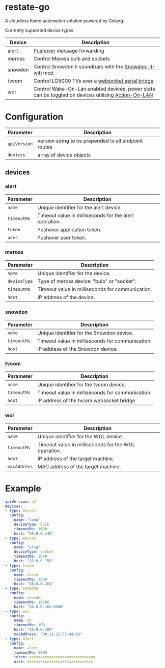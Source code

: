 # restate-go
A cloudless home automation solution powered by Golang.

Currently supported device types:

|Device|Description|
|---|---|
|alert| [Pushover](https://pushover.net/api#messages) message forwarding|
|meross|Control Meross bulb and sockets|
|snowdon| Control Snowdon II soundbars with the [Snowdon-II-wifi](https://github.com/kennedn/Snowdon-II-Wifi) mod|
|tvcom|Control LG5000 TVs over a [websocket serial bridge](https://github.com/kennedn/pico-ws-uart/)|
|wol|Control Wake-On-Lan enabled devices, power state can be toggled on devices utilising [Action-On-LAN](https://github.com/kennedn/Action-On-LAN)|

# Configuration

| Parameter     | Description                                      |
| ------------- | ------------------------------------------------ |
| `apiVersion`  | version string to be prepended to all endpoint routes |
| `devices`     | array of device objects |

## devices

### alert

| Parameter     | Description                                      |
| ------------- | ------------------------------------------------ |
| `name`        | Unique identifier for the alert device.         |
| `timeoutMs`   | Timeout value in milliseconds for the alert operation. |
| `token`       | Pushover application token. |
| `user`        | Pushover user token. |


### meross

| Parameter     | Description                                      |
| ------------- | ------------------------------------------------ |
| `name`        | Unique identifier for the device.               |
| `deviceType`  | Type of meross device: "bulb" or "socket".        |
| `timeoutMs`   | Timeout value in milliseconds for communication. |
| `host`        | IP address of the device.                      |

### snowdon

| Parameter     | Description                                      |
| ------------- | ------------------------------------------------ |
| `name`        | Unique identifier for the Snowdon device.       |
| `timeoutMs`   | Timeout value in milliseconds for communication. |
| `host`        | IP address of the Snowdon device.      |

### tvcom

| Parameter     | Description                                      |
| ------------- | ------------------------------------------------ |
| `name`        | Unique identifier for the tvcom device.         |
| `timeoutMs`   | Timeout value in milliseconds for communication. |
| `host`        | IP address of the tvcom websocket bridge         |


### wol

| Parameter     | Description                                      |
| ------------- | ------------------------------------------------ |
| `name`        | Unique identifier for the WOL device.           |
| `timeoutMs`   | Timeout value in milliseconds for the WOL operation. |
| `host`        | IP address of the target machine.               |
| `macAddress`  | MAC address of the target machine.              |

# Example

```yaml
apiVersion: v2
devices:
- type: meross
  config:
    name: "lamp"
    deviceType: bulb
    timeoutMs: 1600
    host: "10.0.0.140"
- type: meross
  config:
    name: "plug"
    deviceType: socket
    timeoutMs: 1600
    host: "10.0.0.150"
- type: tvcom
  config:
    name: tvcom
    timeoutMs: 1000
    host: "10.0.0.161"
- type: snowdon
  config:
    name: snowdon
    timeoutMs: 10000
    host: "10.0.0.160:8080"
- type: wol
  config:
    name: pc
    timeoutMs: 100
    host: "10.0.0.100"
    macAddress: "00:11:22:33:44:55"
- type: alert
  config:
    name: alert
    timeoutMs: 5000
    token: xxxxxxxxxxxxxxxxxxxxxxxxxxxxxx
    user: xxxxxxxxxxxxxxxxxxxxxxxxxxxxxx

```